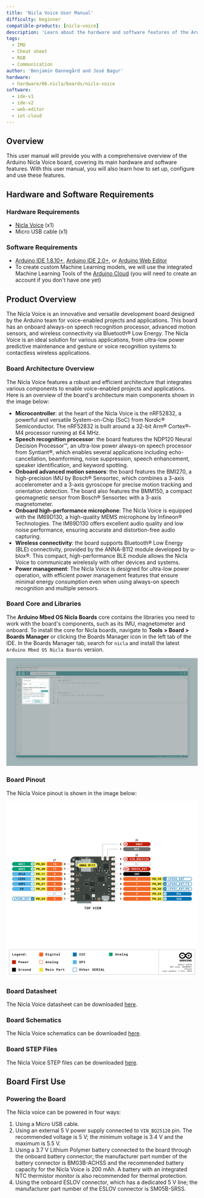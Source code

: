 ```yaml
---
title: 'Nicla Voice User Manual'
difficulty: beginner
compatible-products: [nicla-voice]
description: 'Learn about the hardware and software features of the Arduino® Nicla Voice.'
tags: 
  - IMU
  - Cheat sheet
  - RGB
  - Communication
author: 'Benjamin Dannegård and José Bagur'
hardware:
  - hardware/06.nicla/boards/nicla-voice
software:
  - ide-v1
  - ide-v2
  - web-editor
  - iot-cloud
---
```


## Overview

This user manual will provide you with a comprehensive overview of the Arduino Nicla Voice board, covering its main hardware and software features. With this user manual, you will also learn how to set up, configure and use these features. 

## Hardware and Software Requirements

### Hardware Requirements

- [Nicla Voice](https://store.arduino.cc/products/nicla-voice) (x1)
- Micro USB cable (x1)

### Software Requirements

- [Arduino IDE 1.8.10+](https://www.arduino.cc/en/software), [Arduino IDE 2.0+](https://www.arduino.cc/en/software), or [Arduino Web Editor](https://create.arduino.cc/editor)
- To create custom Machine Learning models, we will use the integrated Machine Learning Tools of the [Arduino Cloud](https://create.arduino.cc/iot/) (you will need to create an account if you don't have one yet)

## Product Overview

The Nicla Voice is an innovative and versatile development board designed by the Arduino team for voice-enabled projects and applications. This board has an onboard always-on speech recognition processor, advanced motion sensors, and wireless connectivity via Bluetooth® Low Energy. The Nicla Voice is an ideal solution for various applications, from ultra-low power predictive maintenance and gesture or voice recognition systems to contactless wireless applications.

### Board Architecture Overview

The Nicla Voice features a robust and efficient architecture that integrates various components to enable voice-enabled projects and applications. Here is an overview of the board's architecture main components shown in the image below:

- **Microcontroller**: at the heart of the Nicla Voice is the nRF52832, a powerful and versatile System-on-Chip (SoC) from Nordic® Semiconductor. The nRF52832 is built around a 32-bit Arm® Cortex®-M4 processor running at 64 MHz.
- **Speech recognition processor**: the board features the NDP120 Neural Decision Processor™, an ultra-low power always-on speech processor from Syntiant®, which enables several applications including echo-cancellation, beamforming, noise suppression, speech enhancement, speaker identification, and keyword spotting. 
- **Onboard advanced motion sensors**: the board features the BMI270, a high-precision IMU by Bosch® Sensortec, which combines a 3-axis accelerometer and a 3-axis gyroscope for precise motion tracking and orientation detection. The board also features the BMM150, a compact geomagnetic sensor from Bosch® Sensortec with a 3-axis magnetometer.
- **Onboard high-performance microphone**:  The Nicla Voice is equipped with the IM69D130, a high-quality MEMS microphone by Infineon® Technologies. The IM69D130 offers excellent audio quality and low noise performance, ensuring accurate and distortion-free audio capturing.
- **Wireless connectivity**: the board supports Bluetooth® Low Energy (BLE) connectivity, provided by the ANNA-B112 module developed by u-blox®. This compact, high-performance BLE module allows the Nicla Voice to communicate wirelessly with other devices and systems.
- **Power management**: The Nicla Voice is designed for ultra-low power operation, with efficient power management features that ensure minimal energy consumption even when using always-on speech recognition and multiple sensors.

### Board Core and Libraries

The **Arduino Mbed OS Nicla Boards** core contains the libraries you need to work with the board's components, such as its IMU, magnetometer and onboard. To install the core for Nicla boards, navigate to **Tools > Board > Boards Manager** or clicking the Boards Manager icon in the left tab of the IDE. In the Boards Manager tab, search for `nicla` and install the latest `Arduino Mbed OS Nicla Boards` version.

![Installing the Arduino Mbed OS Nicla Boards core in the Arduino IDE bootloader.](assets/user-manual-1.png)

### Board Pinout

The Nicla Voice pinout is shown in the image below:

![Installing the Arduino Mbed OS Nicla Boards core in the Arduino IDE bootloader.](assets/nicla-voice-pinout.png)

### Board Datasheet

The Nicla Voice datasheet can be downloaded [here](assets/ABX00061-datasheet.pdf).

### Board Schematics

The Nicla Voice schematics can be downloaded [here](assets/ABX00061-schematics.pdf).

### Board STEP Files

The Nicla Voice STEP files can be downloaded [here](assets/ABX00061-step.zip).

## Board First Use

### Powering the Board

The Nicla voice can be powered in four ways:

1. Using a Micro USB cable. 
2. Using an external 5 V power supply connected to `VIN_BQ25120` pin. The recommended voltage is 5 V; the minimum voltage is 3.4 V and the maximum is 5.5 V.
3. Using a 3.7 V Lithium Polymer battery connected to the board through the onboard battery connector; the manufacturer part number of the battery connector is BM03B-ACHSS and the recommended battery capacity for the Nicla Voice is 200 mAh. A battery with an integrated NTC thermistor monitor is also recommended for thermal protection. 
4. Using the onboard ESLOV connector, which has a dedicated 5 V line; the manufacturer part number of the ESLOV connector is SM05B-SRSS. 